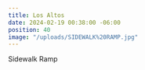 ```yaml
---
title: Los Altos
date: 2024-02-19 00:38:00 -06:00
position: 40
image: "/uploads/SIDEWALK%20RAMP.jpg"
---
```


Sidewalk Ramp